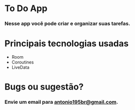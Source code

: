 # To Do App

### Nesse app você pode criar e organizar suas tarefas.

# Principais tecnologias usadas
* Room
* Coroutines
* LiveData

# Bugs ou sugestão?
### Envie um email para antonio195br@gmail.com.
